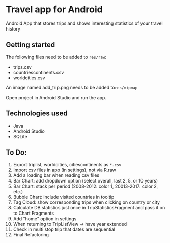 # Travel app for Android
Android App that stores trips and shows interesting statistics of your travel history

## Getting started
The following files need to be added to `res/raw`:
- trips.csv
- countriescontinents.csv
- worldcities.csv

An image named add_trip.png needs to be added to`res/mipmap`

Open project in Android Studio and run the app.

## Technologies used
- Java
- Android Studio
- SQLite

## To Do:
1. Export triplist, worldcities, citiescontinents as `*.csv`
1. Import csv files in app (in settings), not via R.raw
1. Add a loading bar when reading csv files
1. Bar Chart: add dropdown option (select overall, last 2, 5, or 10 years)
1. Bar Chart: stack per period (2008-2012: color 1, 20013-2017: color 2, etc.)
1. Bubble Chart: include visited countries in tooltip
1. Tag Cloud: show corresponding trips when clicking on country or city
1. Calculate DB statistics just once in TripStatisticsFragment and pass it on to Chart Fragments
1. Add "home" option in settings
1. When returning to TripListView -> have year extended
1. Check in multi stop trip that dates are sequential
1. Final Refactoring

